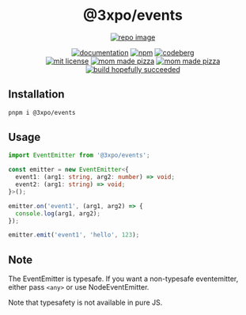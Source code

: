 <div align="center">

# @3xpo/events

[![repo image](https://codeberg.org/Expo/pkgs/raw/branch/senpai/img/events.png)](https://codeberg.org/Expo/pkgs/src/branch/senpai/packages/@3xpo/events)

<!-- links -->

[![documentation](https://img.shields.io/badge/-documentation-brightgreen.svg)](https://gh.expo.moe/events/) [![npm](https://img.shields.io/badge/-npm-red.svg)](https://npm.im/@3xpo/events/) [![codeberg](https://img.shields.io/badge/-codeberg-blue.svg)](https://codeberg.org/Expo/pkgs/src/branch/senpai/packages/@3xpo/events)<br/><!--misc badges-->
[![mit license](https://img.shields.io/badge/license-mit-orange.svg)](https://gh.expo.moe/events/LICENSE.txt) [![mom made pizza](https://img.shields.io/badge/type-safe-blue.svg)](https://typescriptlang.org/) [![mom made pizza](https://img.shields.io/badge/mom%20made-pizza-white.svg)](https://www.youtube.com/watch?v=IO9XlQrEt2Y)<br/><!-- github ci -->
[![build hopefully succeeded](https://img.shields.io/badge/ci%20hopefully%20didn't-die%20again-green.svg)](https://github.com/Exponential-Workload/events/actions/workflows/build.yml)

</div>

## Installation

```bash
pnpm i @3xpo/events
```

## Usage

```ts
import EventEmitter from '@3xpo/events';

const emitter = new EventEmitter<{
  event1: (arg1: string, arg2: number) => void;
  event2: (arg1: string) => void;
}>();

emitter.on('event1', (arg1, arg2) => {
  console.log(arg1, arg2);
});

emitter.emit('event1', 'hello', 123);
```

## Note

The EventEmitter is typesafe. If you want a non-typesafe eventemitter, either pass `<any>` or use NodeEventEmitter.

Note that typesafety is not available in pure JS.
